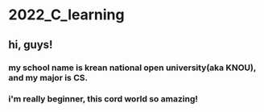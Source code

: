 # 2022_C_learning 

## hi, guys! 

### my school name is krean national open university(aka KNOU), and my major is CS.

### i'm really beginner, this cord world so amazing!
